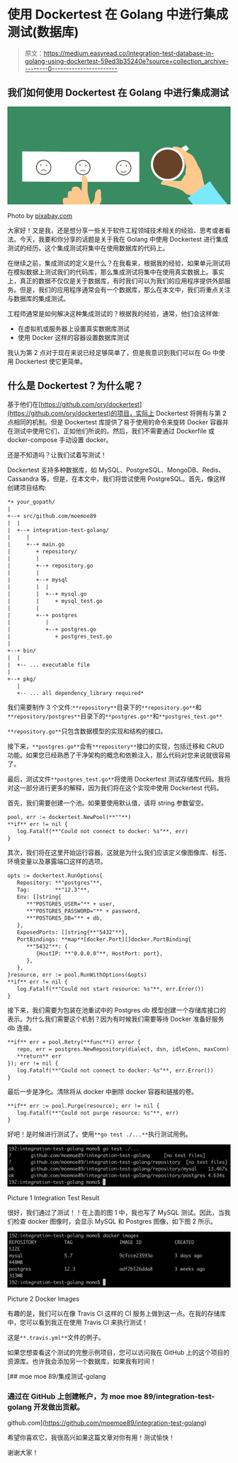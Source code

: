 # 使用 Dockertest 在 Golang 中进行集成测试(数据库)

> 原文：<https://medium.easyread.co/integration-test-database-in-golang-using-dockertest-59ed3b35240e?source=collection_archive---------0----------------------->

## 我们如何使用 Dockertest 在 Golang 中进行集成测试

![](img/261212c0d9e57fcf0505df69370d33c7.png)

Photo by [pixabay.com](https://pixabay.com/illustrations/feedback-satisfaction-employee-3240007/)

大家好！又是我，还是想分享一些关于软件工程领域技术相关的经验、思考或者看法。今天，我要和你分享的话题是关于我在 Golang 中使用 Dockertest 进行集成测试的经历。这个集成测试将集中在使用数据库的代码上。

在继续之前，集成测试的定义是什么？在我看来，根据我的经验，如果单元测试将在模拟数据上测试我们的代码库，那么集成测试将集中在使用真实数据上。事实上，真正的数据不仅仅是关于数据库，有时我们可以为我们的应用程序提供外部服务。但是，我们的应用程序通常会有一个数据库，那么在本文中，我们将重点关注与数据库的集成测试。

工程师通常是如何解决这种集成测试的？根据我的经验，通常，他们会这样做:

*   在虚拟机或服务器上设置真实数据库测试
*   使用 Docker 这样的容器设置数据库测试

我认为第 2 点对于现在来说已经足够简单了，但是我意识到我们可以在 Go 中使用 Dockertest 使它更简单。

## 什么是 Dockertest？为什么呢？

基于他们在[https://github.com/ory/dockertest](https://github.com/ory/dockertest)的项目，实际上 Dockertest 将拥有与第 2 点相同的机制。但是 Dockertest 库提供了易于使用的命令来旋转 Docker 容器并在测试中使用它们，正如他们所说的。然后，我们不需要通过 Dockerfile 或 docker-compose 手动设置 docker。

还是不知道吗？让我们试着写测试！

Dockertest 支持多种数据库，如 MySQL、PostgreSQL、MongoDB、Redis、Cassandra 等。但是，在本文中，我们将尝试使用 PostgreSQL。首先，像这样创建项目结构:

```
*+ your_gopath/
|
+--+ src/github.com/moemoe89
|  |
|  +--+ integration-test-golang/
|     |
|     +--+ main.go
|        + repository/
|        |
|        +--+ repository.go
|        |
|        +--+ mysql
|        |  |
|        |  +--+ mysql.go
|        |     + mysql_test.go
|        |
|        +--+ postgres
|           |
|           +--+ postgres.go
|              + postgres_test.go
|
+--+ bin/
|  |
|  +-- ... executable file
|
+--+ pkg/
   |
   +-- ... all dependency_library required*
```

我们需要制作 3 个文件:`**repository**`目录下的`**repository.go**`和`**repository/postgres**`目录下的`**postgres.go**`和`**postgres_test.go**`

`**repository.go**`只包含数据模型的实现和结构的接口。

接下来，`**postgres.go**`会有`**repository**`接口的实现，包括迁移和 CRUD 功能。如果您已经熟悉了干净架构的概念和依赖注入，那么代码对您来说就很容易了。

最后，测试文件`**postgres_test.go**`将使用 Dockertest 测试存储库代码。我将对这一部分进行更多的解释，因为我们将在这个实现中使用 Dockertest 代码。

首先，我们需要创建一个池。如果要使用默认值，请将 string 参数留空。

```
pool, err := dockertest.NewPool(**""**)
**if** err != nil {
   log.Fatalf(**"Could not connect to docker: %s"**, err)
}
```

其次，我们将在这里开始运行容器。这就是为什么我们应该定义像图像库、标签、环境变量以及暴露端口这样的选项。

```
opts := dockertest.RunOptions{
   Repository: **"postgres"**,
   Tag:        **"12.3"**,
   Env: []string{
      **"POSTGRES_USER="** + user,
      **"POSTGRES_PASSWORD="** + password,
      **"POSTGRES_DB="** + db,
   },
   ExposedPorts: []string{**"5432"**},
   PortBindings: **map**[docker.Port][]docker.PortBinding{
      **"5432"**: {
         {HostIP: **"0.0.0.0"**, HostPort: port},
      },
   },
}resource, err := pool.RunWithOptions(&opts)
**if** err != nil {
   log.Fatalf(**"Could not start resource: %s"**, err.Error())
}
```

接下来，我们需要为包装在池重试中的 Postgres db 模型创建一个存储库接口的表示。为什么我们需要这个机制？因为有时候我们需要等待 Docker 准备好服务 db 连接。

```
**if** err = pool.Retry(**func**() error {
   repo, err = postgres.NewRepository(dialect, dsn, idleConn, maxConn)
   **return** err
}); err != nil {
   log.Fatalf(**"Could not connect to docker: %s"**, err.Error())
}
```

最后一步是净化。清除将从 docker 中删除 docker 容器和链接的卷。

```
**if** err := pool.Purge(resource); err != nil {
   log.Fatalf(**"Could not purge resource: %s"**, err)
}
```

好吧！是时候进行测试了。使用`**go test ./...**`执行测试用例。

![](img/87e9be78d3b51303b7a1d0662baddb65.png)

Picture 1 Integration Test Result

很好，我们通过了测试！！在上面的图 1 中，我也写了 MySQL 测试。因此，当我们检查 docker 图像时，会显示 MySQL 和 Postgres 图像，如下图 2 所示。

![](img/1e67cadcbdb6034e94a825c9635aa0cc.png)

Picture 2 Docker Images

有趣的是，我们可以在像 Travis CI 这样的 CI 服务上做到这一点。在我的存储库中，您可以看到我正在使用 Travis CI 来执行测试！

这是`**.travis.yml**`文件的例子。

如果您想查看这个测试的完整示例项目，您可以访问我在 GitHub 上的这个项目的资源库。也许我会添加另一个数据库，如果我有时间！

[](https://github.com/moemoe89/integration-test-golang) [## moe moe 89/集成测试-golang

### 通过在 GitHub 上创建帐户，为 moe moe 89/integration-test-golang 开发做出贡献。

github.com](https://github.com/moemoe89/integration-test-golang) 

希望你喜欢它，我很高兴如果这篇文章对你有用！测试愉快！

谢谢大家！